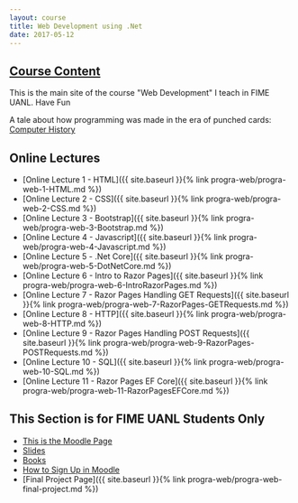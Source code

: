 ```yaml
---
layout: course
title: Web Development using .Net
date: 2017-05-12
---
```


## [Course Content](#header-2)

This is the main site of the course "Web Development" I teach in FIME UANL. Have Fun

A tale about how programming was made in the era of punched cards: [Computer History](http://www.columbia.edu/cu/computinghistory/fisk.pdf)

## Online Lectures
* [Online Lecture 1 - HTML]({{ site.baseurl }}{% link progra-web/progra-web-1-HTML.md %})
* [Online Lecture 2 - CSS]({{ site.baseurl }}{% link progra-web/progra-web-2-CSS.md %})
* [Online Lecture 3 - Bootstrap]({{ site.baseurl }}{% link progra-web/progra-web-3-Bootstrap.md %})
* [Online Lecture 4 - Javascript]({{ site.baseurl }}{% link progra-web/progra-web-4-Javascript.md %})
* [Online Lecture 5 - .Net Core]({{ site.baseurl }}{% link progra-web/progra-web-5-DotNetCore.md %})
* [Online Lecture 6 - Intro to Razor Pages]({{ site.baseurl }}{% link progra-web/progra-web-6-IntroRazorPages.md %})
* [Online Lecture 7 - Razor Pages Handling GET Requests]({{ site.baseurl }}{% link progra-web/progra-web-7-RazorPages-GETRequests.md %})
* [Online Lecture 8 - HTTP]({{ site.baseurl }}{% link progra-web/progra-web-8-HTTP.md %})
* [Online Lecture 9 - Razor Pages Handling POST Requests]({{ site.baseurl }}{% link progra-web/progra-web-9-RazorPages-POSTRequests.md %})
* [Online Lecture 10 - SQL]({{ site.baseurl }}{% link progra-web/progra-web-10-SQL.md %})
* [Online Lecture 11 - Razor Pages EF Core]({{ site.baseurl }}{% link progra-web/progra-web-11-RazorPagesEFCore.md %})

## This Section is for FIME UANL Students Only

* [This is the Moodle Page](http://moodle2.academicos.com.mx/)
* [Slides](https://drive.google.com/drive/folders/0B3WC4CiccSmVeEN2WVBNN1owQkE?usp=sharing)
* [Books](https://drive.google.com/drive/folders/0B3WC4CiccSmVcUR6STNqMUgtUTg?usp=sharing)
* [How to Sign Up in Moodle](https://docs.google.com/document/d/1z3NbPut3HGVdspBxTaQPQNATQl1WXr6cgVhIsQG4b3w/edit?usp=sharing)
* [Final Project Page]({{ site.baseurl }}{% link progra-web/progra-web-final-project.md %})
